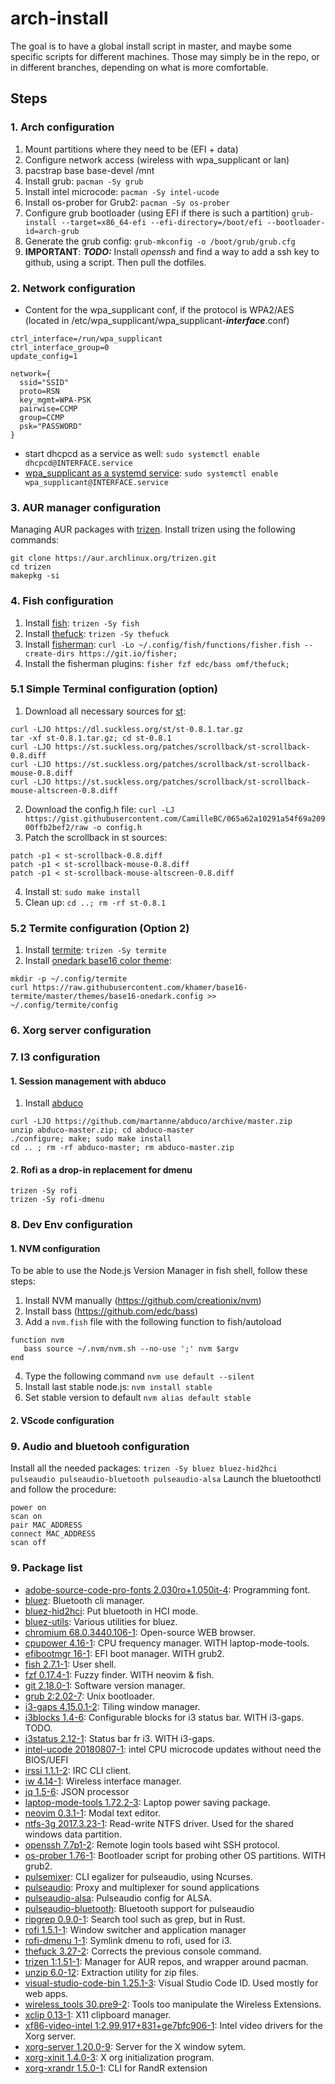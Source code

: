 # arch-install
The goal is to have a global install script in master, and maybe some specific scripts for different machines. Those may simply be in the repo, or in different branches, depending on what is more comfortable.
## Steps
### 1. Arch configuration
1. Mount partitions where they need to be (EFI + data)
2. Configure network access (wireless with wpa_supplicant or lan)
3. pacstrap base base-devel /mnt
4. Install grub:
`pacman -Sy grub`
5. Install intel microcode:
`pacman -Sy intel-ucode`
6. Install os-prober for Grub2:
`pacman -Sy os-prober`
7. Configure grub bootloader (using EFI if there is such a partition)
`grub-install --target=x86_64-efi --efi-directory=/boot/efi --bootloader-id=arch-grub`
8. Generate the grub config:
`grub-mkconfig -o /boot/grub/grub.cfg`
9. **IMPORTANT**: ***TODO:*** Install *openssh* and find a way to add a ssh key to github, using a script. Then pull the dotfiles.
### 2. Network configuration
* Content for the wpa_supplicant conf, if the protocol is WPA2/AES (located in /etc/wpa_supplicant/wpa_supplicant-***interface***.conf)
```
ctrl_interface=/run/wpa_supplicant                                                
ctrl_interface_group=0                                                            
update_config=1                                                                   
                                                                               
network={                                                                         
  ssid="SSID"                                                         
  proto=RSN                                                                     
  key_mgmt=WPA-PSK                                                              
  pairwise=CCMP                                                                 
  group=CCMP                                                                    
  psk="PASSWORD"                                   
}                                                                                                               
```
* start dhcpcd as a service as well:
`sudo systemctl enable dhcpcd@INTERFACE.service`
* [wpa_supplicant as a systemd service](https://www.ianweatherhogg.com/tech/2015-08-05-creating-systemd-wpa_supplicant-instance.html):
`sudo systemctl enable wpa_supplicant@INTERFACE.service`
### 3. AUR manager configuration
Managing AUR packages with [trizen](https://github.com/trizen/trizen).
Install trizen using the following commands:
```
git clone https://aur.archlinux.org/trizen.git
cd trizen
makepkg -si
```
### 4. Fish configuration
1. Install [fish](https://github.com/fish-shell/fish-shell):
`trizen -Sy fish`
2. Install [thefuck](https://github.com/nvbn/thefuck):
`trizen -Sy thefuck`
3. Install [fisherman](https://github.com/fisherman/fisherman):
`curl -Lo ~/.config/fish/functions/fisher.fish --create-dirs https://git.io/fisher;`
4. Install the fisherman plugins:
`fisher fzf edc/bass omf/thefuck;`
### 5.1 Simple Terminal configuration (option)
1. Download all necessary sources for [st](https://st.suckless.org):
```
curl -LJO https://dl.suckless.org/st/st-0.8.1.tar.gz
tar -xf st-0.8.1.tar.gz; cd st-0.8.1
curl -LJO https://st.suckless.org/patches/scrollback/st-scrollback-0.8.diff
curl -LJO https://st.suckless.org/patches/scrollback/st-scrollback-mouse-0.8.diff
curl -LJO https://st.suckless.org/patches/scrollback/st-scrollback-mouse-altscreen-0.8.diff
```
2. Download the config.h file:
`curl -LJ https://gist.githubusercontent.com/CamilleBC/065a62a10291a54f69a20900ffb2bef2/raw -o config.h`
3. Patch the scrollback in st sources:
```
patch -p1 < st-scrollback-0.8.diff
patch -p1 < st-scrollback-mouse-0.8.diff
patch -p1 < st-scrollback-mouse-altscreen-0.8.diff
```
4. Install st:
`sudo make install`
5. Clean up:
`cd ..; rm -rf st-0.8.1`
### 5.2 Termite configuration (Option 2)
1. Install [termite](https://github.com/thestinger/termite):
`trizen -Sy termite`
2. Install [onedark base16 color theme](https://github.com/khamer/base16-termite/blob/master/themes/base16-onedark.config):
```
mkdir -p ~/.config/termite
curl https://raw.githubusercontent.com/khamer/base16-termite/master/themes/base16-onedark.config >> ~/.config/termite/config
```
### 6. Xorg server configuration
### 7. I3 configuration
#### 1. Session management with abduco
1. Install [abduco](https://github.com/martanne/abduco)
```
curl -LJO https://github.com/martanne/abduco/archive/master.zip
unzip abduco-master.zip; cd abduco-master
./configure; make; sudo make install
cd .. ; rm -rf abduco-master; rm abduco-master.zip
```
#### 2. Rofi as a drop-in replacement for dmenu
```
trizen -Sy rofi
trizen -Sy rofi-dmenu
```
### 8. Dev Env configuration
#### 1. NVM configuration
To be able to use the Node.js Version Manager in fish shell, follow these steps:
1. Install NVM manually (https://github.com/creationix/nvm)
2. Install bass (https://github.com/edc/bass)
3. Add a `nvm.fish` file with the following function to fish/autoload
```
function nvm
   bass source ~/.nvm/nvm.sh --no-use ';' nvm $argv
end
```
4. Type the following command `nvm use default --silent`
5. Install last stable node.js:
`nvm install stable`
6. Set stable version to default
`nvm alias default stable`
#### 2. VScode configuration
### 9. Audio and bluetooh configuration
Install all the needed packages:
`trizen -Sy bluez bluez-hid2hci pulseaudio pulseaudio-bluetooth pulseaudio-alsa`
Launch the bluetoothctl and follow the procedure:
```
power on
scan on
pair MAC_ADDRESS
connect MAC_ADDRESS
scan off
```
### 9. Package list
* [adobe-source-code-pro-fonts 2.030ro+1.050it-4](https://github.com/adobe-fonts/source-code-pro): Programming font.
* [bluez](http://www.bluez.org/): Bluetooth cli manager.
* [bluez-hid2hci](https://www.archlinux.org/packages/extra/x86_64/bluez-hid2hci/): Put bluetooth in HCI mode.
* [bluez-utils](https://www.archlinux.org/packages/extra/x86_64/bluez-utils/): Various utilities for bluez.
* [chromium 68.0.3440.106-1](): Open-source WEB browser.
* [cpupower 4.16-1](https://github.com/torvalds/linux/tree/master/tools/power/cpupower): CPU frequency manager. WITH laptop-mode-tools.
* [efibootmgr 16-1](https://github.com/rhboot/efibootmgr): EFI boot manager. WITH grub2.
* [fish 2.7.1-1](https://github.com/fish-shell/fish-shell): User shell.
* [fzf 0.17.4-1](https://github.com/junegunn/fzf): Fuzzy finder. WITH neovim & fish.
* [git 2.18.0-1](https://git-scm.com/): Software version manager.
* [grub 2:2.02-7](https://www.gnu.org/software/grub/): Unix bootloader.
* [i3-gaps 4.15.0.1-2](https://github.com/Airblader/i3): Tiling window manager. 
* [i3blocks 1.4-6](https://github.com/vivien/i3blocks): Configurable blocks for i3 status bar. WITH i3-gaps. TODO.
* [i3status 2.12-1](https://github.com/i3/i3status): Status bar fr i3. WITH i3-gaps.
* [intel-ucode 20180807-1](https://downloadcenter.intel.com/search?keyword=processor+microcode+data+file): intel CPU microcode updates without need the BIOS/UEFI 
* [irssi 1.1.1-2](https://irssi.org/): IRC CLI client.
* [iw 4.14-1](https://wireless.wiki.kernel.org/en/users/Documentation/iw): Wireless interface manager.
* [jq 1.5-6](https://stedolan.github.io/jq/): JSON processor
* [laptop-mode-tools 1.72.2-3](https://github.com/rickysarraf/laptop-mode-tools): Laptop power saving package.
* [neovim 0.3.1-1](https://neovim.io/): Modal text editor.
* [ntfs-3g 2017.3.23-1](https://www.tuxera.com/community/open-source-ntfs-3g/): Read-write NTFS driver. Used for the shared windows data partition.
* [openssh 7.7p1-2](https://www.openssh.com/): Remote login tools based wiht SSH protocol.
* [os-prober 1.76-1](http://joeyh.name/code/os-prober/): Bootloader script for probing other OS partitions. WITH grub2.
* [pulsemixer](https://github.com/GeorgeFilipkin/pulsemixer): CLI egalizer for pulseaudio, using Ncurses.
* [pulseaudio](https://www.freedesktop.org/wiki/Software/PulseAudio/): Proxy and multiplexer for sound applications
* [pulseaudio-alsa](https://www.archlinux.org/packages/extra/any/pulseaudio-alsa/): Pulseaudio config for ALSA.
* [pulseaudio-bluetooth](https://www.archlinux.org/packages/extra/x86_64/pulseaudio-bluetooth/): Bluetooth support for pulseaudio
* [ripgrep 0.9.0-1](https://github.com/BurntSushi/ripgrep): Search tool such as grep, but in Rust.
* [rofi 1.5.1-1](https://github.com/DaveDavenport/rofi): Window switcher and application manager
* [rofi-dmenu 1-1](https://aur.archlinux.org/packages/rofi-dmenu/): Symlink dmenu to rofi, used for i3.
* [thefuck 3.27-2](https://github.com/nvbn/thefuck): Corrects the previous console command.
* [trizen 1:1.51-1](https://github.com/trizen/trizen): Manager for AUR repos, and wrapper around pacman.
* [unzip 6.0-12](http://infozip.sourceforge.net/UnZip.html): Extraction utility for zip files.
* [visual-studio-code-bin 1.25.1-3](https://aur.archlinux.org/packages/visual-studio-code-bin/): Visual Studio Code ID. Used mostly for web apps.
* [wireless_tools 30.pre9-2](https://hewlettpackard.github.io/wireless-tools/Tools.html): Tools too manipulate the Wireless Extensions. 
* [xclip 0.13-1](https://sourceforge.net/projects/xclip/): X11 clipboard manager.
* [xf86-video-intel 1:2.99.917+831+ge7bfc906-1](https://www.archlinux.org/packages/extra/x86_64/xf86-video-intel/): Intel video drivers for the Xorg server.
* [xorg-server 1.20.0-9](https://xorg.freedesktop.org/wiki/): Server for the X window sytem. 
* [xorg-xinit 1.4.0-3](https://www.archlinux.org/packages/extra/x86_64/xorg-xinit/): X org initialization program.
* [xorg-xrandr 1.5.0-1](https://www.archlinux.org/packages/extra/x86_64/xorg-xrandr/): CLI for RandR extension
